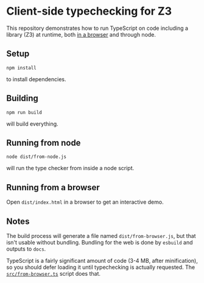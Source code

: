 # Client-side typechecking for Z3

This repository demonstrates how to run TypeScript on code including a library (Z3) at runtime, both [in a browser](https://bakkot.github.io/client-side-typescript/) and through node.

## Setup

```
npm install
```
to install dependencies.

## Building

```
npm run build
```
will build everything.

## Running from node

```
node dist/from-node.js
```
will run the type checker from inside a node script.

## Running from a browser

Open `dist/index.html` in a browser to get an interactive demo.

## Notes

The build process will generate a file named `dist/from-browser.js`, but that isn't usable without bundling. Bundling for the web is done by `esbuild` and outputs to `docs`.

TypeScript is a fairly significant amount of code (3-4 MB, after minification), so you should defer loading it until typechecking is actually requested. The [`src/from-browser.ts`](src/from-browser.ts) script does that.
